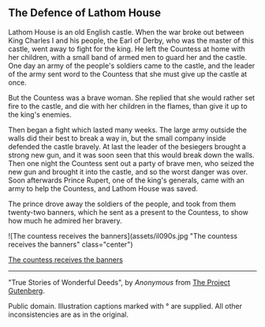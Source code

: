## The Defence of Lathom House

Lathom House is an old English castle. When the war broke out between
King Charles I and his people, the Earl of Derby, who was the master of
this castle, went away to fight for the king. He left the Countess at
home with her children, with a small band of armed men to guard her and
the castle. One day an army of the people's soldiers came to the castle,
and the leader of the army sent word to the Countess that she must give
up the castle at once.

But the Countess was a brave woman. She replied that she would rather
set fire to the castle, and die with her children in the flames, than
give it up to the king's enemies.

Then began a fight which lasted many weeks. The large army outside the
walls did their best to break a way in, but the small company inside
defended the castle bravely. At last the leader of the besiegers brought
a strong new gun, and it was soon seen that this would break down the
walls. Then one night the Countess sent out a party of brave men, who
seized the new gun and brought it into the castle, and so the worst
danger was over. Soon afterwards Prince Rupert, one of the king's
generals, came with an army to help the Countess, and Lathom House was
saved.

The prince drove away the soldiers of the people, and took from them
twenty-two banners, which he sent as a present to the Countess, to show
how much he admired her bravery.

![The countess receives the banners](assets/il090s.jpg "The countess receives the banners" class="center")

[The countess receives the banners](assets/il090x.jpg)

----

"True Stories of Wonderful Deeds", by *Anonymous* from [The Project Gutenberg](http://www.gutenberg.org/).

Public domain. Illustration captions marked with ° are supplied. All other inconsistencies are as in the original.
